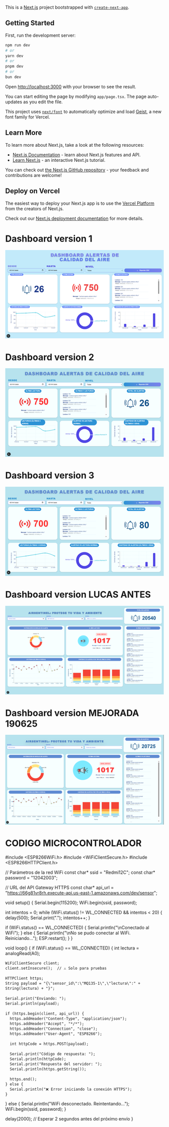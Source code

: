 This is a [Next.js](https://nextjs.org) project bootstrapped with [`create-next-app`](https://nextjs.org/docs/app/api-reference/cli/create-next-app).

## Getting Started

First, run the development server:

```bash
npm run dev
# or
yarn dev
# or
pnpm dev
# or
bun dev
```

Open [http://localhost:3000](http://localhost:3000) with your browser to see the result.

You can start editing the page by modifying `app/page.tsx`. The page auto-updates as you edit the file.

This project uses [`next/font`](https://nextjs.org/docs/app/building-your-application/optimizing/fonts) to automatically optimize and load [Geist](https://vercel.com/font), a new font family for Vercel.

## Learn More

To learn more about Next.js, take a look at the following resources:

- [Next.js Documentation](https://nextjs.org/docs) - learn about Next.js features and API.
- [Learn Next.js](https://nextjs.org/learn) - an interactive Next.js tutorial.

You can check out [the Next.js GitHub repository](https://github.com/vercel/next.js) - your feedback and contributions are welcome!

## Deploy on Vercel

The easiest way to deploy your Next.js app is to use the [Vercel Platform](https://vercel.com/new?utm_medium=default-template&filter=next.js&utm_source=create-next-app&utm_campaign=create-next-app-readme) from the creators of Next.js.

Check out our [Next.js deployment documentation](https://nextjs.org/docs/app/building-your-application/deploying) for more details.


# Dashboard version 1

![alt text](Dashboard_Calidad_Aire.png)


# Dashboard version 2

![alt text](dashboard1.png)


# Dashboard version 3

![alt text](dashboard2.png)


# Dashboard version LUCAS ANTES

![alt text](image-1.png)

# Dashboard version MEJORADA 190625

![alt text](image.png)

# CODIGO MICROCONTROLADOR

#include <ESP8266WiFi.h>
#include <WiFiClientSecure.h>
#include <ESP8266HTTPClient.h>

// Parámetros de la red WiFi
const char* ssid = "Redmi12C";
const char* password = "12042003";

// URL del API Gateway HTTPS
const char* api_url = "https://66g81vr8rh.execute-api.us-east-1.amazonaws.com/dev/sensor";

void setup() {
  Serial.begin(115200);
  WiFi.begin(ssid, password);
  
  int intentos = 0;
  while (WiFi.status() != WL_CONNECTED && intentos < 20) {
    delay(500);
    Serial.print(".");
    intentos++;
  }

  if (WiFi.status() == WL_CONNECTED) {
    Serial.println("\nConectado al WiFi");
  } else {
    Serial.println("\nNo se pudo conectar al WiFi. Reiniciando...");
    ESP.restart();
  }
}

void loop() {
  if (WiFi.status() == WL_CONNECTED) {
    int lectura = analogRead(A0);

    WiFiClientSecure client;
    client.setInsecure();  // ⚠️ Solo para pruebas

    HTTPClient https;
    String payload = "{\"sensor_id\":\"MQ135-1\",\"lectura\":" + String(lectura) + "}";

    Serial.print("Enviando: ");
    Serial.println(payload);

    if (https.begin(client, api_url)) {
      https.addHeader("Content-Type", "application/json");
      https.addHeader("Accept", "*/*");
      https.addHeader("Connection", "close");
      https.addHeader("User-Agent", "ESP8266");

      int httpCode = https.POST(payload);

      Serial.print("Código de respuesta: ");
      Serial.println(httpCode);
      Serial.print("Respuesta del servidor: ");
      Serial.println(https.getString());

      https.end();
    } else {
      Serial.println("❌ Error iniciando la conexión HTTPS");
    }
  } else {
    Serial.println("WiFi desconectado. Reintentando...");
    WiFi.begin(ssid, password);
  }

  delay(2000);  // Esperar 2 segundos antes del próximo envío
}
